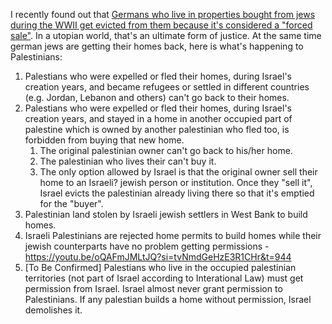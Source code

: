 I recently found out that [Germans who live in properties bought from jews during the WWII get evicted from them because it's considered a "forced sale"](https://www.thejc.com/news/world/german-family-fear-eviction-from-home-forcibly-bought-from-jews-in-1939-px1vrfcp). In a utopian world, that's an ultimate form of justice. At the same time german jews are getting their homes back, here is what's happening to Palestinians:

1. Palestians who were expelled or fled their homes, during Israel's creation years, and became refugees or settled in different countries (e.g. Jordan, Lebanon and others) can't go back to their homes.
2. Palestians who were expelled or fled their homes, during Israel's creation years, and stayed in a home in another occupied part of palestine which is owned by another palestinian who fled too, is forbidden from buying that new home.
    1. The original palestinian owner can't go back to his/her home.
    2. The palestinian who lives their can't buy it.
    3. The only option allowed by Israel is that the original owner sell their home to an Israeli? jewish person or institution. Once they "sell it", Israel evicts the palestinian already living there so that it's emptied for the "buyer".
3. Palestinian land stolen by Israeli jewish settlers in West Bank to build homes.
4. Israeli Palestinians are rejected home permits to build homes while their jewish counterparts have no problem getting permissions - https://youtu.be/oQAFmJMLtJQ?si=tvNmdGeHzE3R1CHr&t=944
5. [To Be Confirmed] Palestians who live in the occupied palestinian territories (not part of Israel according to Interational Law) must get permission from Israel. Israel almost never grant permission to Palestinians. If any palestian builds a home without permission, Israel demolishes it.
